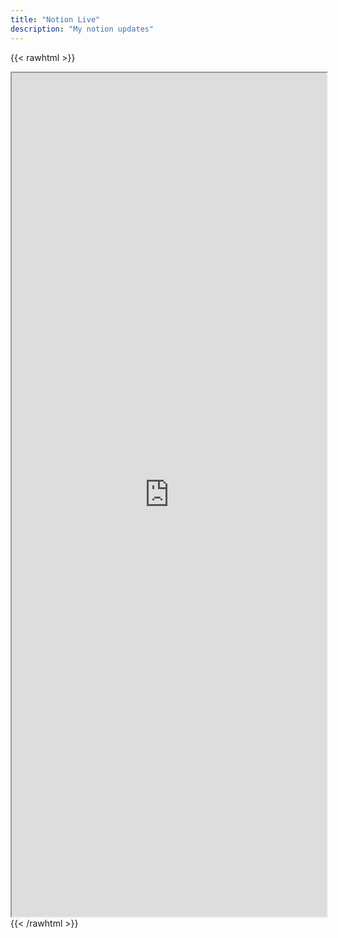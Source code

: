 ```yaml
---
title: "Notion Live"
description: "My notion updates"
---
```


{{< rawhtml >}}
<iframe style="width: 100%; height: 1350px; overflow-y: hidden;" src="https://krishnakumart.super.site/"></iframe>
{{< /rawhtml >}}